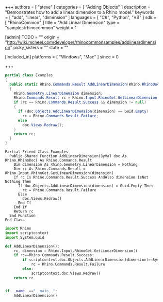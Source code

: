 +++
authors = [ "steve" ]
categories = [ "Adding Objects" ]
description = "Demonstrates how to add a linear dimension to a Rhino model."
keywords = [ "add", "linear", "dimension" ]
languages = [ "C#", "Python", "VB" ]
sdk = [ "RhinoCommon" ]
title = "Add Linear Dimension"
type = "samples/rhinocommon"
weight = 1

[admin]
TODO = ""
origin = "http://wiki.mcneel.com/developer/rhinocommonsamples/addlineardimension"
picky_sisters = ""
state = ""

[included_in]
platforms = [ "Windows", "Mac" ]
since = 0

+++

<div class="codetab-content" id="cs">

```cs
partial class Examples
{
  public static Rhino.Commands.Result AddLinearDimension(Rhino.RhinoDoc doc)
  {
    Rhino.Geometry.LinearDimension dimension;
    Rhino.Commands.Result rc = Rhino.Input.RhinoGet.GetLinearDimension(out dimension);
    if (rc == Rhino.Commands.Result.Success && dimension != null)
    {
      if (doc.Objects.AddLinearDimension(dimension) == Guid.Empty)
        rc = Rhino.Commands.Result.Failure;
      else
        doc.Views.Redraw();
    }
    return rc;
  }
}
```

</div>


<div class="codetab-content" id="vb">

```vbnet
Partial Friend Class Examples
  Public Shared Function AddLinearDimension(ByVal doc As Rhino.RhinoDoc) As Rhino.Commands.Result
	Dim dimension As Rhino.Geometry.LinearDimension = Nothing
	Dim rc As Rhino.Commands.Result = Rhino.Input.RhinoGet.GetLinearDimension(dimension)
	If rc Is Rhino.Commands.Result.Success AndAlso dimension IsNot Nothing Then
	  If doc.Objects.AddLinearDimension(dimension) = Guid.Empty Then
		rc = Rhino.Commands.Result.Failure
	  Else
		doc.Views.Redraw()
	  End If
	End If
	Return rc
  End Function
End Class
```

</div>


<div class="codetab-content" id="py">

```python
import Rhino
import scriptcontext
import System.Guid

def AddLinearDimension():
    rc, dimension = Rhino.Input.RhinoGet.GetLinearDimension()
    if rc==Rhino.Commands.Result.Success:
        if scriptcontext.doc.Objects.AddLinearDimension(dimension)==System.Guid.Empty:
            rc = Rhino.Commands.Result.Failure
        else:
            scriptcontext.doc.Views.Redraw()
    return rc


if __name__=="__main__":
    AddLinearDimension()
```

</div>
